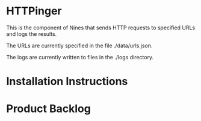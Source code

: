 # HTTPinger

This is the component of Nines that sends HTTP requests to specified URLs and logs the results.

The URLs are currently specified in the file ./data/urls.json.

The logs are currently written to files in the ./logs directory.

# Installation Instructions

# Product Backlog

